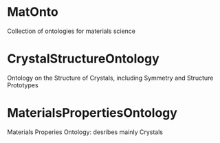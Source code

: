 # MatOnto
Collection of ontologies for materials science

# CrystalStructureOntology
Ontology on the Structure of Crystals, including Symmetry and Structure Prototypes

# MaterialsPropertiesOntology
Materials Properies Ontology: desribes mainly Crystals
